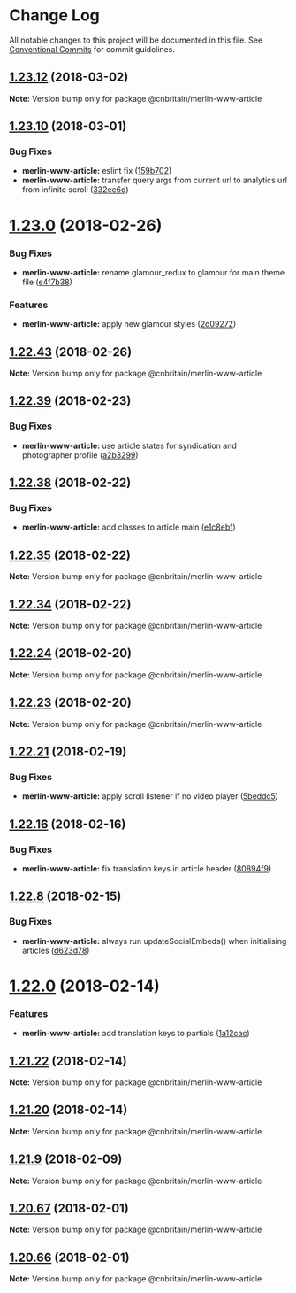 # Change Log

All notable changes to this project will be documented in this file.
See [Conventional Commits](https://conventionalcommits.org) for commit guidelines.

<a name="1.23.12"></a>
## [1.23.12](https://github.com/cnduk/merlin-www-components/compare/@cnbritain/merlin-www-article@1.23.11...@cnbritain/merlin-www-article@1.23.12) (2018-03-02)




**Note:** Version bump only for package @cnbritain/merlin-www-article

<a name="1.23.10"></a>
## [1.23.10](https://github.com/cnduk/merlin-www-components/compare/@cnbritain/merlin-www-article@1.23.9...@cnbritain/merlin-www-article@1.23.10) (2018-03-01)


### Bug Fixes

* **merlin-www-article:** eslint fix ([159b702](https://github.com/cnduk/merlin-www-components/commit/159b702))
* **merlin-www-article:** transfer query args from current url to analytics url from infinite scroll ([332ec6d](https://github.com/cnduk/merlin-www-components/commit/332ec6d))




<a name="1.23.0"></a>
# [1.23.0](https://github.com/cnduk/merlin-www-components/compare/@cnbritain/merlin-www-article@1.22.45...@cnbritain/merlin-www-article@1.23.0) (2018-02-26)


### Bug Fixes

* **merlin-www-article:** rename glamour_redux to glamour for main theme file ([e4f7b38](https://github.com/cnduk/merlin-www-components/commit/e4f7b38))


### Features

* **merlin-www-article:** apply new glamour styles ([2d09272](https://github.com/cnduk/merlin-www-components/commit/2d09272))




<a name="1.22.43"></a>
## [1.22.43](https://github.com/cnduk/merlin-www-components/compare/@cnbritain/merlin-www-article@1.22.42...@cnbritain/merlin-www-article@1.22.43) (2018-02-26)




**Note:** Version bump only for package @cnbritain/merlin-www-article

<a name="1.22.39"></a>
## [1.22.39](https://github.com/cnduk/merlin-www-components/compare/@cnbritain/merlin-www-article@1.22.38...@cnbritain/merlin-www-article@1.22.39) (2018-02-23)


### Bug Fixes

* **merlin-www-article:** use article states for syndication and photographer profile ([a2b3299](https://github.com/cnduk/merlin-www-components/commit/a2b3299))




<a name="1.22.38"></a>
## [1.22.38](https://github.com/cnduk/merlin-www-components/compare/@cnbritain/merlin-www-article@1.22.37...@cnbritain/merlin-www-article@1.22.38) (2018-02-22)


### Bug Fixes

* **merlin-www-article:** add classes to article main ([e1c8ebf](https://github.com/cnduk/merlin-www-components/commit/e1c8ebf))




<a name="1.22.35"></a>
## [1.22.35](https://github.com/cnduk/merlin-www-components/compare/@cnbritain/merlin-www-article@1.22.34...@cnbritain/merlin-www-article@1.22.35) (2018-02-22)




**Note:** Version bump only for package @cnbritain/merlin-www-article

<a name="1.22.34"></a>
## [1.22.34](https://github.com/cnduk/merlin-www-components/compare/@cnbritain/merlin-www-article@1.22.33...@cnbritain/merlin-www-article@1.22.34) (2018-02-22)




**Note:** Version bump only for package @cnbritain/merlin-www-article

<a name="1.22.24"></a>
## [1.22.24](https://github.com/cnduk/merlin-www-components/compare/@cnbritain/merlin-www-article@1.22.23...@cnbritain/merlin-www-article@1.22.24) (2018-02-20)




**Note:** Version bump only for package @cnbritain/merlin-www-article

<a name="1.22.23"></a>
## [1.22.23](https://github.com/cnduk/merlin-www-components/compare/@cnbritain/merlin-www-article@1.22.22...@cnbritain/merlin-www-article@1.22.23) (2018-02-20)




**Note:** Version bump only for package @cnbritain/merlin-www-article

<a name="1.22.21"></a>
## [1.22.21](https://github.com/cnduk/merlin-www-components/compare/@cnbritain/merlin-www-article@1.22.20...@cnbritain/merlin-www-article@1.22.21) (2018-02-19)


### Bug Fixes

* **merlin-www-article:** apply scroll listener if no video player ([5beddc5](https://github.com/cnduk/merlin-www-components/commit/5beddc5))




<a name="1.22.16"></a>
## [1.22.16](https://github.com/cnduk/merlin-www-components/compare/@cnbritain/merlin-www-article@1.22.15...@cnbritain/merlin-www-article@1.22.16) (2018-02-16)


### Bug Fixes

* **merlin-www-article:** fix translation keys in article header ([80894f9](https://github.com/cnduk/merlin-www-components/commit/80894f9))




<a name="1.22.8"></a>
## [1.22.8](https://github.com/cnduk/merlin-www-components/compare/@cnbritain/merlin-www-article@1.22.7...@cnbritain/merlin-www-article@1.22.8) (2018-02-15)


### Bug Fixes

* **merlin-www-article:** always run updateSocialEmbeds() when initialising articles ([d623d78](https://github.com/cnduk/merlin-www-components/commit/d623d78))




<a name="1.22.0"></a>
# [1.22.0](https://github.com/cnduk/merlin-www-components/compare/@cnbritain/merlin-www-article@1.21.23...@cnbritain/merlin-www-article@1.22.0) (2018-02-14)


### Features

* **merlin-www-article:** add translation keys to partials ([1a12cac](https://github.com/cnduk/merlin-www-components/commit/1a12cac))




<a name="1.21.22"></a>
## [1.21.22](https://github.com/cnduk/merlin-www-components/compare/@cnbritain/merlin-www-article@1.21.21...@cnbritain/merlin-www-article@1.21.22) (2018-02-14)




**Note:** Version bump only for package @cnbritain/merlin-www-article

<a name="1.21.20"></a>
## [1.21.20](https://github.com/cnduk/merlin-www-components/compare/@cnbritain/merlin-www-article@1.21.19...@cnbritain/merlin-www-article@1.21.20) (2018-02-14)




**Note:** Version bump only for package @cnbritain/merlin-www-article

<a name="1.21.9"></a>
## [1.21.9](https://github.com/cnduk/merlin-www-components/compare/@cnbritain/merlin-www-article@1.21.8...@cnbritain/merlin-www-article@1.21.9) (2018-02-09)




**Note:** Version bump only for package @cnbritain/merlin-www-article

<a name="1.20.67"></a>
## [1.20.67](https://github.com/cnduk/merlin-www-components/compare/@cnbritain/merlin-www-article@1.20.66...@cnbritain/merlin-www-article@1.20.67) (2018-02-01)




**Note:** Version bump only for package @cnbritain/merlin-www-article

<a name="1.20.66"></a>
## [1.20.66](https://github.com/cnduk/merlin-www-components/compare/@cnbritain/merlin-www-article@1.20.65...@cnbritain/merlin-www-article@1.20.66) (2018-02-01)




**Note:** Version bump only for package @cnbritain/merlin-www-article
